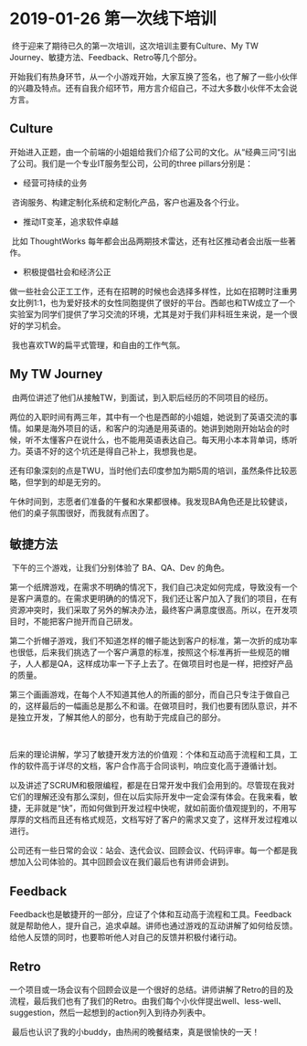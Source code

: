 # 2019-01-26 第一次线下培训

​	终于迎来了期待已久的第一次培训，这次培训主要有Culture、My TW Journey、敏捷方法、Feedback、Retro等几个部分。

​	开始我们有热身环节，从一个小游戏开始，大家互换了签名，也了解了一些小伙伴的兴趣及特点。还有自我介绍环节，用方言介绍自己，不过大多数小伙伴不太会说方言。

## Culture

​	开始进入正题，由一个前端的小姐姐给我们介绍了公司的文化。从“经典三问“引出了公司。我们是一个专业IT服务型公司，公司的three pillars分别是：

- 经营可持续的业务

​	咨询服务、构建定制化系统和定制化产品，客户也遍及各个行业。

- 推动IT变革，追求软件卓越

​	比如 ThoughtWorks 每年都会出品两期技术雷达，还有社区推动者会出版一些著作。

- 积极提倡社会和经济公正

​	做一些社会公正⼯工作，还有在招聘的时候也会选择多样性，比如在招聘时注重男女比例1:1，也为爱好技术的女性同胞提供了很好的平台。西邮也和TW成立了一个实验室为同学们提供了学习交流的环境，尤其是对于我们非科班生来说，是一个很好的学习机会。

​	我也喜欢TW的扁平式管理，和自由的工作气氛。

## My TW Journey

​	由两位讲述了他们从接触TW，到面试，到入职后经历的不同项目的经历。

​	两位的入职时间有两三年，其中有一个也是西邮的小姐姐，她说到了英语交流的事情。如果是海外项目的话，和客户的沟通是用英语的。她讲到她刚开始站会的时候，听不太懂客户在说什么，也不能用英语表达自己。每天用小本本背单词，练听力。英语不好的这个坑还是得自己补上，我想我也是。

​	还有印象深刻的点是TWU，当时他们去印度参加为期5周的培训，虽然条件比较恶略，但学到的却是无穷的。



​	午休时间到，志愿者们准备的午餐和水果都很棒。我发现BA角色还是比较健谈，他们的桌子氛围很好，而我就有点困了。



## 敏捷方法

​	下午的三个游戏，让我们分别体验了 BA、QA、Dev 的角色。

​	第一个纸牌游戏，在需求不明确的情况下，我们自己决定如何完成，导致没有一个是客户满意的。在需求更明确的的情况下，我们还让客户加入了我们的项目，在有资源冲突时，我们采取了另外的解决办法，最终客户满意度很高。所以，在开发项目时，不能把客户抛开而自己研发。

​	第二个折帽子游戏，我们不知道怎样的帽子能达到客户的标准，第一次折的成功率也很低，后来我们挑选了一个客户满意的标准，按照这个标准再折一些规范的帽子，人人都是QA，这样成功率一下子上去了。在做项目时也是一样，把控好产品的质量。

​	第三个画画游戏，在每个人不知道其他人的所画的部分，而自己只专注于做自己的，这样最后的一幅画总是那么不和谐。在做项目时，我们也要有团队意识，并不是独立开发，了解其他人的部分，也有助于完成自己的部分。

​	

​	后来的理论讲解，学习了敏捷开发方法的价值观：个体和互动高于流程和工具，工作的软件高于详尽的文档，客户合作高于合同谈判，响应变化高于遵循计划。

​	以及讲述了SCRUM和极限编程，都是在日常开发中我们会用到的。尽管现在我对它们的理解还没有那么深刻，但在以后实际开发中一定会深有体会。在我来看，敏捷，无非就是“快”，而如何做到开发过程中快呢，就如前面价值观提到的，不用写厚厚的文档而且还有格式规范，文档写好了客户的需求又变了，这样开发过程难以进行。

​	公司还有一些日常的会议：站会、迭代会议、回顾会议、代码评审。每一个都是我想加入公司体验的。其中回顾会议在我们最后也有讲师会讲到。

## Feedback

​	Feedback也是敏捷开的一部分，应证了个体和互动高于流程和工具。Feedback就是帮助他人，提升自己，追求卓越。讲师也通过游戏的互动讲解了如何给反馈。给他人反馈的同时，也要聆听他人对自己的反馈并积极付诸行动。

## Retro

​	一个项目或一场会议有个回顾会议是一个很好的总结。讲师讲解了Retro的目的及流程，最后我们也有了我们的Retro。由我们每个小伙伴提出well、less-well、suggestion，然后一起想到的action列入到待办列表中。



​	最后也认识了我的小buddy，由热闹的晚餐结束，真是很愉快的一天！

​	